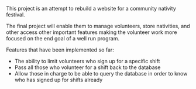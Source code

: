 This project is an attempt to rebuild a website for a community nativity festival.

The final project will enable them to manage volunteers, store nativities, and other access other important features making the volunteer work more focused on the end goal of a well run program.

Features that have been implemented so far:
- The ability to limit volunteers who sign up for a specific shift
- Pass all those who volunteer for a shift back to the database
- Allow those in charge to be able to query the database in order to know who has signed up for shifts already